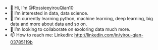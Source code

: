 - 👋 Hi, I’m @RossieeyirouQian10
- 👀 I’m interested in data, data science.
- 🌱 I’m currently learning python, machine learning, deep learning, big data and more about data and so on.
- 💞️ I’m looking to collaborate on exoloring data much more.
- 📫 How to reach me: Linkedin: http://linkedin.com/in/yirou-qian-03785119b

<!---
RossieeyirouQian10/RossieeyirouQian10 is a ✨ special ✨ repository because its `README.md` (this file) appears on your GitHub profile.
You can click the Preview link to take a look at your changes.
--->
